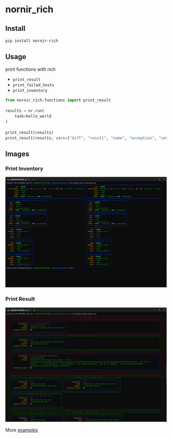 # nornir_rich

## Install

```bash
pip install nornir-rich
```

## Usage

print functions with rich

- `print_result`
- `print_failed_hosts`
- `print_inventory`

```python
from nornir_rich.functions import print_result

results = nr.run(
    task=hello_world
)

print_result(results)
print_result(results, vars=["diff", "result", "name", "exception", "severity_level"])
```

## Images

### Print Inventory

![Print inventory](docs/print_inventory.png)

### Print Result

![Print Result](docs/print_result.png)


More [examples](docs/print_functions.ipynb)